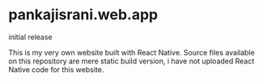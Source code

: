 # pankajisrani.web.app
initial release

This is my very own website built with React Native. Source files available on this repository are mere static build version, i have not uploaded React Native code for this website.
